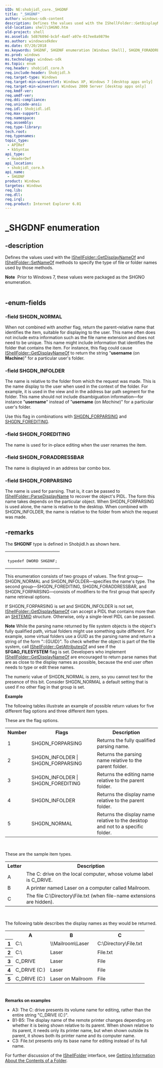 ```yaml
---
UID: NE:shobjidl_core._SHGDNF
title: "_SHGDNF"
author: windows-sdk-content
description: Defines the values used with the IShellFolder::GetDisplayNameOf and IShellFolder::SetNameOf methods to specify the type of file or folder names used by those methods.
old-location: shell\SHGNO.htm
old-project: shell
ms.assetid: 5d87609d-bcbf-4a4f-a97e-017ee8a9879e
ms.author: windowssdkdev
ms.date: 07/20/2018
ms.keywords: SHGDNF, SHGDNF enumeration [Windows Shell], SHGDN_FORADDRESSBAR, SHGDN_FOREDITING, SHGDN_FORPARSING, SHGDN_INFOLDER, SHGDN_NORMAL, _SHGDNF, _win32_SHGNO, shell.SHGNO, shobjidl_core/SHGDNF, shobjidl_core/SHGDN_FORADDRESSBAR, shobjidl_core/SHGDN_FOREDITING, shobjidl_core/SHGDN_FORPARSING, shobjidl_core/SHGDN_INFOLDER, shobjidl_core/SHGDN_NORMAL
ms.prod: windows
ms.technology: windows-sdk
ms.topic: enum
req.header: shobjidl_core.h
req.include-header: Shobjidl.h
req.target-type: Windows
req.target-min-winverclnt: Windows XP, Windows 7 [desktop apps only]
req.target-min-winversvr: Windows 2000 Server [desktop apps only]
req.kmdf-ver: 
req.umdf-ver: 
req.ddi-compliance: 
req.unicode-ansi: 
req.idl: Shobjidl.idl
req.max-support: 
req.namespace: 
req.assembly: 
req.type-library: 
tech.root: 
req.typenames: 
topic_type:
 - APIRef
 - kbSyntax
api_type:
 - HeaderDef
api_location:
 - shobjidl_core.h
api_name:
 - SHGDNF
product: Windows
targetos: Windows
req.lib: 
req.dll: 
req.irql: 
req.product: Internet Explorer 6.01
---
```


# _SHGDNF enumeration


## -description


Defines the values used with the <a href="https://msdn.microsoft.com/2164bbe6-e030-4a64-85db-9ee1cd3c136d">IShellFolder::GetDisplayNameOf</a> and <a href="https://msdn.microsoft.com/b975df89-9289-4344-9c55-f11ee83229dd">IShellFolder::SetNameOf</a> methods to specify the type of file or folder names used by those methods.

            
<div class="alert"><b>Note</b>  Prior to Windows 7, these values were packaged as the SHGNO enumeration.</div><div> </div>

## -enum-fields




### -field SHGDN_NORMAL

When not combined with another flag, return the parent-relative name that identifies the item, suitable for displaying to the user. This name often does not include extra information such as the file name extension and does not need to be unique. This name might include information that identifies the folder that contains the item. For instance, this flag could cause <a href="https://msdn.microsoft.com/2164bbe6-e030-4a64-85db-9ee1cd3c136d">IShellFolder::GetDisplayNameOf</a> to return the string "<b>username</b> (on <b>Machine</b>)" for a particular user's folder.


### -field SHGDN_INFOLDER

The name is relative to the folder from which the request was made. This is the name display to the user when used in the context of the folder. For example, it is used in the view and in the address bar path segment for the folder. This name should not include disambiguation information—for instance "<b>username</b>" instead of "<b>username</b> (on <i>Machine</i>)" for a particular user's folder.

Use this flag in combinations with <a href="https://msdn.microsoft.com/5d87609d-bcbf-4a4f-a97e-017ee8a9879e">SHGDN_FORPARSING</a> and <a href="https://msdn.microsoft.com/5d87609d-bcbf-4a4f-a97e-017ee8a9879e">SHGDN_FOREDITING</a>.


### -field SHGDN_FOREDITING

The name is used for in-place editing when the user renames the item.


### -field SHGDN_FORADDRESSBAR

The name is displayed in an address bar combo box.


### -field SHGDN_FORPARSING

The name is used for parsing. That is, it can be passed to <a href="https://msdn.microsoft.com/099e71b0-04f2-4f82-aa00-7581bd357900">IShellFolder::ParseDisplayName</a> to recover the object's PIDL. The form this name takes depends on the particular object. When SHGDN_FORPARSING is used alone, the name is relative to the desktop. When combined with SHGDN_INFOLDER, the name is relative to the folder from which the request was made.


## -remarks



The <b>SHGDNF</b> type is defined in Shobjidl.h as shown here.

                

<div class="code"><span codelanguage=""><table>
<tr>
<th></th>
</tr>
<tr>
<td>
<pre>typedef DWORD SHGDNF;</pre>
</td>
</tr>
</table></span></div>
This enumeration consists of two groups of values. The first group—SHGDN_NORMAL and SHGDN_INFOLDER—specifies the name's type. The second group—SHGDN_FOREDITING, SHGDN_FORADDRESSBAR, and SHGDN_FORPARSING—consists of modifiers to the first group that specify name retrieval options.

If SHGDN_FORPARSING is set and SHGDN_INFOLDER is not set, <a href="https://msdn.microsoft.com/2164bbe6-e030-4a64-85db-9ee1cd3c136d">IShellFolder::GetDisplayNameOf</a> can accept a PIDL that contains more than an <a href="https://msdn.microsoft.com/794c8425-2319-4339-881c-c5083ab05638">SHITEMID</a> structure. Otherwise, only a single-level PIDL can be passed.

<b>Note</b> While the parsing name returned by file system objects is the object's fully qualified path, virtual folders might use something quite different. For example, some virtual folders use a GUID as the parsing name and return a string of the form "::{GUID}". To check whether the object is part of the file system, call <a href="https://msdn.microsoft.com/3864b386-7653-4661-880c-e96c08ff0dbb">IShellFolder::GetAttributesOf</a> and see if the <b>SFGAO_FILESYSTEM</b> flag is set. Developers who implement <a href="https://msdn.microsoft.com/2164bbe6-e030-4a64-85db-9ee1cd3c136d">IShellFolder::GetDisplayNameOf</a> are encouraged to return parse names that are as close to the display names as possible, because the end user often needs to type or edit these names.

The numeric value of SHGDN_NORMAL is zero, so you cannot test for the presence of this bit. Consider SHGDN_NORMAL a default setting that is used if no other flag in that group is set.

<b>Example</b>

The following tables illustrate an example of possible return values for five different flag options and three different item types.

These are the flag options.

<table class="clsStd">
<tr>
<th>Number</th>
<th>Flags</th>
<th>Description</th>
</tr>
<tr>
<td>1</td>
<td>SHGDN_FORPARSING</td>
<td>Returns the fully qualified parsing name.</td>
</tr>
<tr>
<td>2</td>
<td>SHGDN_INFOLDER | SHGDN_FORPARSING</td>
<td>Returns the parsing name relative to the parent folder.</td>
</tr>
<tr>
<td>3</td>
<td>SHGDN_INFOLDER | SHGDN_FOREDITING</td>
<td>Returns the editing name relative to the parent folder.</td>
</tr>
<tr>
<td>4</td>
<td>SHGDN_INFOLDER</td>
<td>Returns the display name relative to the parent folder.</td>
</tr>
<tr>
<td>5</td>
<td>SHGDN_NORMAL</td>
<td>Returns the display name relative to the desktop and not to a specific folder.</td>
</tr>
</table>
 

These are the sample item types.

<table class="clsStd">
<tr>
<th>Letter</th>
<th>Description</th>
</tr>
<tr>
<td>A</td>
<td>The C: drive on the local computer, whose volume label is C_DRIVE.</td>
</tr>
<tr>
<td>B</td>
<td>A printer named Laser on a computer called Mailroom.</td>
</tr>
<tr>
<td>C</td>
<td>The file C:\Directory\File.txt (when file-name extensions are hidden).</td>
</tr>
</table>
 

The following table describes the display names as they would be returned.

<table class="clsStd">
<tr>
<th></th>
<th>A</th>
<th>B</th>
<th>C</th>
</tr>
<tr>
<th>1</th>
<td>C:\</td>
<td>\\Mailroom\Laser</td>
<td>C:\Directory\File.txt</td>
</tr>
<tr>
<th>2</th>
<td>C:\</td>
<td>Laser</td>
<td>File.txt</td>
</tr>
<tr>
<th>3</th>
<td>C_DRIVE</td>
<td>Laser</td>
<td>File</td>
</tr>
<tr>
<th>4</th>
<td>C_DRIVE (C:)</td>
<td>Laser</td>
<td>File</td>
</tr>
<tr>
<th>5</th>
<td>C_DRIVE (C:)</td>
<td>Laser on Mailroom</td>
<td>File</td>
</tr>
</table>
 

<b>Remarks on examples</b>

<ul>
<li>A3: The C: drive presents its volume name for editing, rather than the entire string "C_DRIVE (C:)".</li>
<li>B1-B5: The display name of the remote printer changes depending on whether it is being shown relative to its parent. When shown relative to its parent, it needs only its printer name, but when shown outside its parent, it shows both its printer name and its computer name.</li>
<li>C3: File.txt presents only its base name for editing instead of its full name.</li>
</ul>
For further discussion of the <a href="https://msdn.microsoft.com/35190a72-298b-4554-b924-e1357b583a99">IShellFolder</a> interface, see <a href="https://msdn.microsoft.com/c99a2f6c-3144-41ec-ad97-59a30bfec9ab">Getting Information About the Contents of a Folder</a>.



